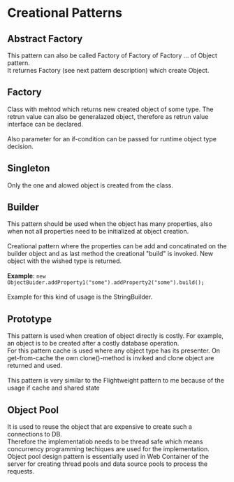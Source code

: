 # Creational Patterns

## Abstract Factory

This pattern can also be called Factory of Factory of Factory ... of Object pattern.<br>
It returnes Factory (see next pattern description) which create Object.

## Factory

Class with mehtod which returns new created object of some type. The retrun value can also be generalazed object, therefore as retrun value interface can be declared.<br><br>
Also parameter for an if-condition can be passed for runtime object type decision.

## Singleton

Only the one and alowed object is created from the class.

## Builder
This pattern should be used when the object has many properties, also when not all properties need to be initialized at object creation.<br><br>
Creational pattern where the properties can be add and concatinated on the builder object and as last method the creational "build" is invoked. New object with the wished type is returned.<br><br>
**Example**: `new ObjectBuider.addProperty1("some").addProperty2("some").build();`<br><br>
Example for this kind of usage is the StringBuilder.<br>


## Prototype

This pattern is used when creation of object directly is costly. For example, an object is to be created after a costly database operation.<br>
For this pattern cache is used where any object type has its presenter. On get-from-cache the own clone()-method is inviked and clone object are returned and used.<br>
<br>
This pattern is very similar to the Flightweight pattern to me because of the usage if cache and shared state

## Object Pool

It is used to reuse the object that are expensive to create such a connections to DB.<br>
Therefore the implementatiob needs to be thread safe which means concurrency programming techiques are used for the implementation.<br>
Object pool design pattern is essentially used in Web Container of the server for creating thread pools and data source pools to process the requests.
